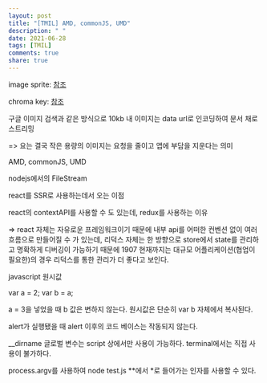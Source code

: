 ```yaml
---
layout: post
title: "[TMIL] AMD, commonJS, UMD"
description: " "
date: 2021-06-28
tags: [TMIL]
comments: true
share: true
---
```



image sprite: [참조](http://www.bookofspeed.com/chapter3.html)

chroma key: [참조](https://www.w3.org/2013/chroma/)

구글 이미지 검색과 같은 방식으로 10kb 내 이미지는 data url로 인코딩하여 문서 채로 스트리밍

=> 요는 결국 작은 용량의 이미지는 요청을 줄이고 앱에 부담을 지운다는 의미 


AMD, commonJS, UMD

nodejs에서의 FileStream


react를 SSR로 사용하는데서 오는 이점

react의 contextAPI를 사용할 수 도 있는데, redux를 사용하는 이유

=> react 자체는 자유로운 프레임워크이기 때문에 내부 api를 어떠한 컨벤션 없이 여러 흐름으로 만들어질 수 가 있는데, 리덕스 자체는 한 방향으로 store에서 state를 관리하고 명확하게 디버깅이 가능하기 때문에 1907 현재까지는 대규모 어플리케이션(협업이 필요한)의 경우 리덕스를 통한 관리가 더 좋다고 보인다.

javascript 원시값

var a = 2;
var b = a;

a = 3을 넣었을 때
b 값은 변하지 않는다. 
원시값은 단순히 var b 자체에서 복사된다.

alert가 실행됐을 때 alert 이후의 코드 베이스는 작동되지 않는다.

__dirname 글로벌 변수는 script 상에서만 사용이 가능하다. terminal에서는 직접 사용이 불가하다.

process.argv를 사용하여 node test.js **에서 *로 들어가는 인자를 사용할 수 있다.
